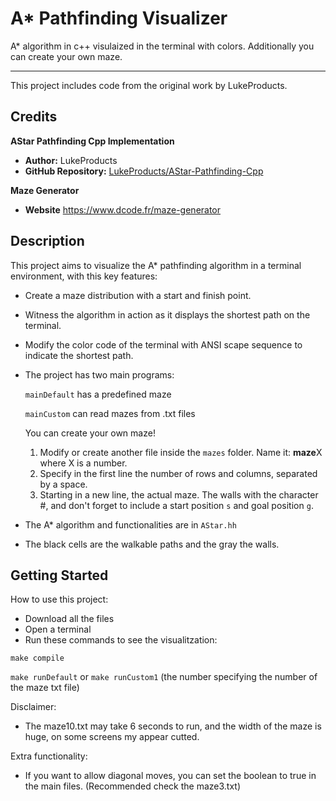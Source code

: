 # A* Pathfinding Visualizer
A* algorithm in c++ visulaized in the terminal with colors. Additionally you can create your own maze.

---

This project includes code from the original work by LukeProducts.

## Credits

**AStar Pathfinding Cpp Implementation**

- **Author:** LukeProducts
- **GitHub Repository:** [LukeProducts/AStar-Pathfinding-Cpp](https://github.com/LukeProducts/AStar-Pathfinding-Cpp)

**Maze Generator**
- **Website** https://www.dcode.fr/maze-generator


## Description

This project aims to visualize the A* pathfinding algorithm in a terminal environment, with this key features:
- Create a maze distribution with a start and finish point.
- Witness the algorithm in action as it displays the shortest path on the terminal.
- Modify the color code of the terminal with ANSI scape sequence to indicate the shortest path.
 
- The project has two main programs:


    `mainDefault` has a predefined maze

    `mainCustom`  can read mazes from .txt files

    You can create your own maze!
    1. Modify or create another file inside the `mazes` folder. Name it:  **maze**X  where X is a number.
    2. Specify in the first line the number of rows and columns, separated by a space.
    3. Starting in a new line, the actual maze. The walls with the character #, and don't forget to include a start position `s` and goal position `g`.

- The A* algorithm and functionalities are in `AStar.hh` 

- The black cells are the walkable paths and the gray the walls.


## Getting Started

How to use this project: 
- Download all the files
- Open a terminal 
- Run these commands to see the visualitzation:

`make compile` 

`make runDefault`   or   `make runCustom1`  (the number specifying the number of the maze txt file)


Disclaimer:
- The maze10.txt may take 6 seconds to run, and the width of the maze is huge, on some screens my appear cutted.

Extra functionality:
- If you want to allow diagonal moves, you can set the boolean to true in the main files. (Recommended check the maze3.txt)



